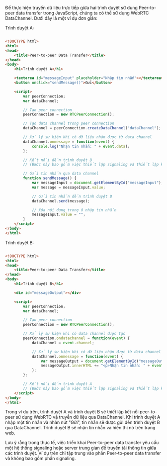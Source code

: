 Để thực hiện truyền dữ liệu trực tiếp giữa hai trình duyệt sử dụng Peer-to-peer data transfer trong JavaScript, chúng ta có thể sử dụng WebRTC DataChannel. Dưới đây là một ví dụ đơn giản:

Trình duyệt A:

```html

<!DOCTYPE html>
<html>
<head>
    <title>Peer-to-peer Data Transfer</title>
</head>
<body>
    <h1>Trình duyệt A</h1>

    <textarea id="messageInput" placeholder="Nhập tin nhắn"></textarea>
    <button onclick="sendMessage()">Gửi</button>

    <script>
        var peerConnection;
        var dataChannel;

        // Tạo peer connection
        peerConnection = new RTCPeerConnection();

        // Tạo data channel trong peer connection
        dataChannel = peerConnection.createDataChannel("dataChannel");

        // Xử lý sự kiện khi có dữ liệu nhận được từ data channel
        dataChannel.onmessage = function(event) {
            console.log("Nhận tin nhắn: " + event.data);
        };

        // Kết nối đến trình duyệt B
        // (Bước này bao gồm việc thiết lập signaling và thiết lập kết nối peer-to-peer)

        // Gửi tin nhắn qua data channel
        function sendMessage() {
            var messageInput = document.getElementById("messageInput");
            var message = messageInput.value;

            // Gửi tin nhắn đến trình duyệt B
            dataChannel.send(message);

            // Xóa nội dung trong ô nhập tin nhắn
            messageInput.value = "";
        }
    </script>
</body>
</html>

```

Trình duyệt B:

```html

<!DOCTYPE html>
<html>
<head>
    <title>Peer-to-peer Data Transfer</title>
</head>
<body>
    <h1>Trình duyệt B</h1>

    <div id="messageOutput"></div>

    <script>
        var peerConnection;
        var dataChannel;

        // Tạo peer connection
        peerConnection = new RTCPeerConnection();

        // Xử lý sự kiện khi có data channel được tạo
        peerConnection.ondatachannel = function(event) {
            dataChannel = event.channel;

            // Xử lý sự kiện khi có dữ liệu nhận được từ data channel
            dataChannel.onmessage = function(event) {
                var messageOutput = document.getElementById("messageOutput");
                messageOutput.innerHTML += "<p>Nhận tin nhắn: " + event.data + "</p>";
            };
        };

        // Kết nối đến trình duyệt A
        // (Bước này bao gồm việc thiết lập signaling và thiết lập kết nối peer-to-peer)
    </script>
</body>
</html>
```
Trong ví dụ trên, trình duyệt A và trình duyệt B sẽ thiết lập kết nối peer-to-peer sử dụng WebRTC và truyền dữ liệu qua DataChannel. Khi trình duyệt A nhập một tin nhắn và nhấn nút "Gửi", tin nhắn sẽ được gửi đến trình duyệt B qua DataChannel. Trình duyệt B sẽ nhận tin nhắn và hiển thị nó trên trang web.

Lưu ý rằng trong thực tế, việc triển khai Peer-to-peer data transfer yêu cầu một hệ thống signaling hoặc server trung gian để truyền tải thông tin giữa các trình duyệt. Ví dụ trên chỉ tập trung vào phần Peer-to-peer data transfer và không bao gồm phần signaling.
